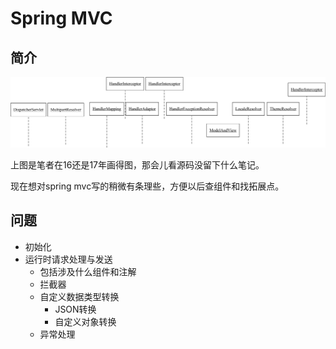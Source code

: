 # Spring MVC

## 简介

![ Mvc_Request_handling_timing_sequence ](Mvc_Request_handling_timing_sequence.png)

上图是笔者在16还是17年画得图，那会儿看源码没留下什么笔记。

现在想对spring mvc写的稍微有条理些，方便以后查组件和找拓展点。

## 问题

* 初始化
* 运行时请求处理与发送
    * 包括涉及什么组件和注解
    * 拦截器
    * 自定义数据类型转换
        * JSON转换
        * 自定义对象转换
    * 异常处理



